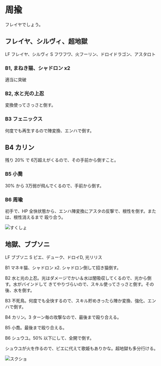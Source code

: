 # 周揄 

フレイヤでしょう。

## フレイヤ、シルヴィ、超地獄

LF フレイヤ、シルヴィ
S  フワフワ、火フーリン、ドロイドラゴン、アスタロト

### B1, まねき猫、シャドロン x2

適当に突破

### B2, 水と光の上忍

変換使ってさっさと倒す。

### B3 フェニックス

何度でも再生するので陣変換、エンハで倒す。

## B4 カリン

残り 20% で 6万超えがくるので、その手前から倒すこと。

### B5 小喬

30% から 3万弱が飛んでくるので、手前から倒す。

### B6 周瑜

初手で、HP 全快状態から、エンハ陣変換にアスタの反撃で、根性を倒す。または、根性消えるまで
殴り合う。

![すくしょ](http://i.imgur.com/wNEpRztl.png)

## 地獄、ブブソニ

LF ブブソニ
S ピエ、デューク、ドロイD, 光リリス

B1 マネキ猫、シャドロン x2. シャドロン倒して招き猫倒す。

B2 水と光の上忍。光はダメージでかい＆水は闇吸収してくるので、光から倒す。水がバインドして
きてやりづらいので、スキル使ってさっさと倒す。その後、水を倒す。

B3 不死鳥。何度でも全快するので、スキル貯めきったら陣か変換、強化、エンハで倒す。

B4 カリン。3 ターン毎の攻撃なので、最後まで殴り合える。

B5 小喬。最後まで殴り合える。

B6 シュウユ。50% 以下にして、全開で倒す。

シュウユが火を作るので、ピエに代えて歌姫もありかな。超地獄も多分行ける。

![スクショ](http://i.imgur.com/U2Zi5aCl.jpg )

<!-- vim: set tw=90 filetype=markdown : -->

